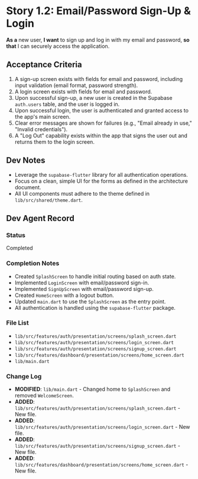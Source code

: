 # Story 1.2: Email/Password Sign-Up & Login

**As a** new user,
**I want** to sign up and log in with my email and password,
**so that** I can securely access the application.

## Acceptance Criteria

1.  A sign-up screen exists with fields for email and password, including input validation (email format, password strength).
2.  A login screen exists with fields for email and password.
3.  Upon successful sign-up, a new user is created in the Supabase `auth.users` table, and the user is logged in.
4.  Upon successful login, the user is authenticated and granted access to the app's main screen.
5.  Clear error messages are shown for failures (e.g., "Email already in use," "Invalid credentials").
6.  A "Log Out" capability exists within the app that signs the user out and returns them to the login screen.

## Dev Notes

*   Leverage the `supabase-flutter` library for all authentication operations.
*   Focus on a clean, simple UI for the forms as defined in the architecture document.
*   All UI components must adhere to the theme defined in `lib/src/shared/theme.dart`.

## Dev Agent Record

### Status
Completed

### Completion Notes
- Created `SplashScreen` to handle initial routing based on auth state.
- Implemented `LoginScreen` with email/password sign-in.
- Implemented `SignUpScreen` with email/password sign-up.
- Created `HomeScreen` with a logout button.
- Updated `main.dart` to use the `SplashScreen` as the entry point.
- All authentication is handled using the `supabase-flutter` package.

### File List
- `lib/src/features/auth/presentation/screens/splash_screen.dart`
- `lib/src/features/auth/presentation/screens/login_screen.dart`
- `lib/src/features/auth/presentation/screens/signup_screen.dart`
- `lib/src/features/dashboard/presentation/screens/home_screen.dart`
- `lib/main.dart`

### Change Log
- **MODIFIED**: `lib/main.dart` - Changed home to `SplashScreen` and removed `WelcomeScreen`.
- **ADDED**: `lib/src/features/auth/presentation/screens/splash_screen.dart` - New file.
- **ADDED**: `lib/src/features/auth/presentation/screens/login_screen.dart` - New file.
- **ADDED**: `lib/src/features/auth/presentation/screens/signup_screen.dart` - New file.
- **ADDED**: `lib/src/features/dashboard/presentation/screens/home_screen.dart` - New file.

